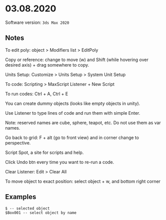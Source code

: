 # 03.08.2020

Software version: `3ds Max 2020`<br />

## Notes
To edit poly: object > Modifiers list > EditPoly <br />

Copy or reference: change to move (w) and Shift (while hovering over desired axis) + drag somewhere to copy. <br />

Units Setup: Customize > Units Setup > System Unit Setup<br />

To code: Scripting > MaxScript Listener + New Script <br />

To run codes: Ctrl + A, Ctrl + E <br />

You can create dummy objects (looks like empty objects in unity). <br />

Use Listener to type lines of code and run them with simple Enter.<br />

Note: reserved names are cube, sphere, teapot, etc. Do not use them as var names.<br />

Go back to grid: F + alt (go to front view) and in corner change to perspective.<br />

Script Spot, a site for scripts and help.

Click Undo btn every time you want to re-run a code.

Clear Listener: Edit > Clear All

To move object to exact position: select object + w, and bottom right corner

## Examples
```
$ -- selected object 
$Box001 -- select object by name
```

